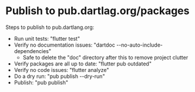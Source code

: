 # Publish to pub.dartlag.org/packages

Steps to publish to pub.dartlang.org:

- Run unit tests: "flutter test"
- Verify no documentation issues: "dartdoc --no-auto-include-dependencies"
  - Safe to delete the "doc" directory after this to remove project clutter
- Verify packages are all up to date: "flutter pub outdated"
- Verify no code issues: "flutter analyze"
- Do a dry run: "pub publish --dry-run"
- Publish: "pub publish"
